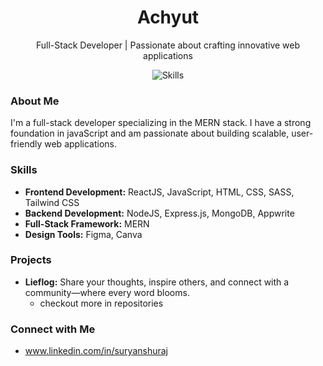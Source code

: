 <div align="center">
  <h1>Achyut</h1>
  <p>Full-Stack Developer | Passionate about crafting innovative web applications</p>
</div>

<div align="center">
  <img src="https://skillicons.dev/icons?i=javascript,mongodb,expressjs,react,nodejs,redux,tailwindcss,html,css,scss,appwrite,figma,git,canva" alt="Skills">
</div>

### About Me

I'm a full-stack developer specializing in the MERN stack. I have a strong foundation in javaScript and am passionate about building scalable, user-friendly web applications.

### Skills

* **Frontend Development:** ReactJS, JavaScript, HTML, CSS, SASS, Tailwind CSS
* **Backend Development:** NodeJS, Express.js, MongoDB, Appwrite
* **Full-Stack Framework:** MERN
* **Design Tools:** Figma, Canva

### Projects

* **Lieflog:** Share your thoughts, inspire others, and connect with a community—where every word blooms.
  * checkout more in repositories



### Connect with Me
* www.linkedin.com/in/suryanshuraj
  
